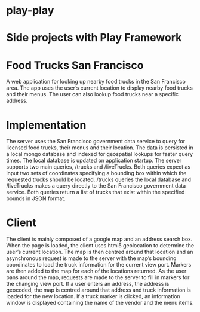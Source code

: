 play-play
=========

Side projects with Play Framework
==========

Food Trucks San Francisco
============================
A web application for looking up nearby food trucks in the San Francisco area. The app uses the user’s current location to display nearby food trucks and their menus. The user can also lookup food trucks near a specific address.

Implementation
==============

The server uses the San Francisco government data service to query for licensed food trucks, their menus and their location. The data is persisted in a local mongo database and indexed for geospatial lookups for faster query times. The local database is updated on application startup. The server supports two main queries, /trucks and /liveTrucks. Both queries expect as input two sets of coordinates specifying a bounding box within which the requested trucks should be located. /trucks queries the local database and /liveTrucks makes a query directly to the San Francisco government data service. Both queries return a list of trucks that exist within the specified bounds in JSON format.

Client
=======

The client is mainly composed of a google map and an address search box. When the page is loaded, the client uses html5 geolocation to determine the user’s current location. The map is then centred around that location and an asynchronous request is made to the server with the map’s bounding coordinates to load the truck information for the current view port. Markers are then added to the map for each of the locations returned. As the user pans around the map, requests are made to the server to fill in markers for the changing view port. If a user enters an address, the address is geocoded, the map is centred around that address and truck information is loaded for the new location. If a truck marker is clicked, an information window is displayed containing the name of the vendor and the menu items.
